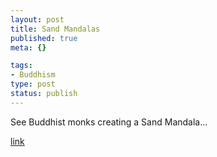 ```yaml
--- 
layout: post
title: Sand Mandalas
published: true
meta: {}

tags: 
- Buddhism
type: post
status: publish
---
```

See Buddhist monks creating a Sand Mandala...

<a href="http://people.clemson.edu/%7Ejpujara/2004_04_01_archives.php#108097193889653536">link</a>
